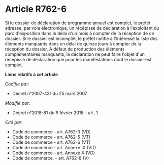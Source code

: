 # Article R762-6

Si le dossier de déclaration de programme annuel est complet, le préfet adresse, par voie électronique, un récépissé de
déclaration à l'exploitant du parc d'exposition dans le délai d'un mois à compter de la réception de ce dossier. Si le
dossier est incomplet, le préfet notifie à l'intéressé la liste des éléments manquants dans un délai de quinze jours à
compter de la réception du dossier. A défaut de production des éléments complémentaires manquants, la déclaration ne peut
faire l'objet d'un récépissé de déclaration que pour les manifestations dont le dossier est complet.

**Liens relatifs à cet article**

_Codifié par_:

  - Décret n°2007-431 du 25 mars 2007

_Modifié par_:

  - Décret n°2018-81 du 9 février 2018 - art. 1

_Cité par_:

  - Code de commerce - art. A762-3 (VD)
  - Code de commerce - art. A762-5 (VT)
  - Code de commerce - art. A762-6 (VT)
  - Code de commerce - art. Annexe IX (VD)
  - Code de commerce - art. Annexe X (VD)
  - Code de commerce. - art. A762-8 (V)

